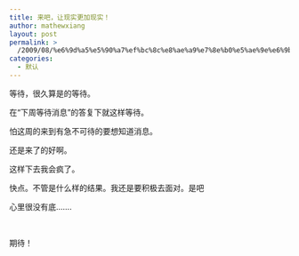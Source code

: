 ```yaml
---
title: 来吧，让现实更加现实！
author: mathewxiang
layout: post
permalink: >
  /2009/08/%e6%9d%a5%e5%90%a7%ef%bc%8c%e8%ae%a9%e7%8e%b0%e5%ae%9e%e6%9b%b4%e5%8a%a0%e7%8e%b0%e5%ae%9e%ef%bc%81/
categories:
  - 默认
---
```

等待，很久算是的等待。

在“下周等待消息”的答复下就这样等待。

怕这周的来到有急不可待的要想知道消息。

还是来了的好啊。

这样下去我会疯了。

快点。不管是什么样的结果。我还是要积极去面对。是吧

心里很没有底…….

 

期待！